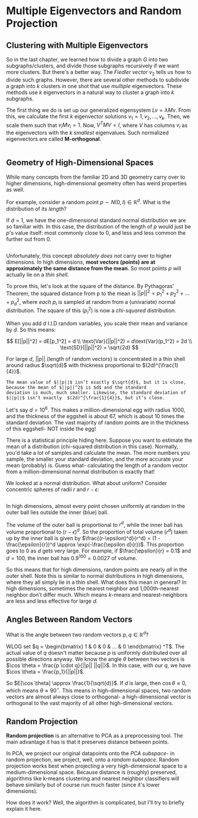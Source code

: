 Multiple Eigenvectors and Random Projection
=======================================================

## Clustering with Multiple Eigenvectors

So in the last chapter, we learned how to divide a graph $G$ into two subgraphs/clusters, and divide those subgraphs recursively if we want more clusters. But there's a better way. The _Fiedler vector_ $v_2$ tells us how to divide such graphs. However, there are several other methods to subdivide a graph into $k$ clusters in one shot that use _multiple_ eigenvectors. These methods use $k$ eigenvectors in a natural way to cluster a graph into $k$ subgraphs.

The first thing we do is set up our generalized eigensystem $Lv = \lambda Mv$. From this, we calculate the first $k$ eigenvector solutions $v_1 = 1, v_2,...,v_k$. Then, we scale them such that $v_iMv_i = 1$. Now, $V^TMV = I$, where $V$ has columns $v_i$ as the eigenvectors with the $k$ _smallest_ eigenvalues. Such normalized eigenvectors are called __M-orthogonal__. 

```{image} pictures/matrixV.png
```

<!-- TODO: Finish this section. -->

## Geometry of High-Dimensional Spaces

While many concepts from the familiar 2D and 3D geometry carry over to higher dimensions, high-dimensional geometry often has weird properties as well. 

For example, consider a random point $p \sim N(0, I) \in \mathbb{R}^d$. What is the distribution of its _length_?

If $d=1$, we have the one-dimensional standard normal distribution we are so familiar with. In this case, the distribution of the length of $p$ would just be $p$'s value itself: most commonly close to 0, and less and less common the further out from 0. 

```{image} pictures/normal.png
```

Unfortunately, this concept _absolutely does not_ carry over to higher dimensions. In high dimensions, __most vectors (points) are at approximately the same distance from the mean__. So most points $p$ will actually lie on a _thin shell_.  

To prove this, let's look at the square of the distance. By Pythagoras' Theorem, the squared distance from p to the mean is $||p||^2 = p_1^2 + p_2^2 + ... + p_d^2$, where _each_ $p_i$ is sampled at random from a (univariate) normal distribution. The square of this ($p_i^2$) is now a _chi-squared_ distribution.

When you add $d$ I.I.D random variables, you scale their mean and variance by $d$. So this means:

$$
E[||p||^2] = dE[p_1^2] = d \\
\text{Var}(||p||^2) = d\text{Var}(p_1^2) = 2d \\
\text{SD}(||p||^2) = \sqrt{2d}
$$  

For large $d$, $||p||$ (length of random vectors) is concentrated in a thin shell around radius $\sqrt{d}$ with thickness proportional to $(2d)^{\frac{1}{4}}$. 

```{note}
The mean value of $||p||$ isn’t exactly $\sqrt{d}$, but it is close, because the mean of $||p||^2$ is $d$ and the standard
deviation is much, much smaller. Likewise, the standard deviation of $||p||$ isn’t exactly  $(2d)^{\frac{1}{4}}$, but it’s close.
```
 
Let's say $d = 10^6$. This makes a million-dimensional egg with radius 1000, and the thickness of the eggshell is about 67, which is about 10 times the standard deviation. The vast majority of random points are in the thickness of this eggshell- NOT inside the egg!

There is a statistical principle hiding here. Suppose you want to estimate the mean of a distribution (chi-squared distribution in this case). Normally, you'd take a lot of samples and calculate the mean. The more numbers you sample, the smaller your standard deviation, and the more accurate your mean (probably) is. Guess what- calculating the length of a random vector from a million-dimensional normal distribution is exactly that!

We looked at a normal distribution. What about uniform? Consider concentric spheres of radii $r$ and $r-\epsilon$:

```{image} pictures/concentric.png
```

In high dimensions, almost every point chosen uniformly at random in the outer ball lies outside the inner (blue) ball. 

The volume of the outer ball is proportional to $r^d$, while the inner ball has volume proportional to $(r-\epsilon)^d$. So the proportion of total volume ($r^d$) taken up by the inner ball is given by $\frac{(r-\epsilon)^d}{r^d} = (1 - \frac{\epsilon}{r})^d \approx \exp(-\frac{\epsilon d}{r})$. This proportion goes to 0 as $d$ gets very large. For example, if $\frac{\epsilon}{r} = 0.1$ and $d = 100$, the inner ball has $0.9^{100} = 0.0027%$ of volume.

So this means that for high dimensions, random points are nearly _all_ in the outer shell. Note this is similar to normal distributions in high dimensions, where they all simply lie in a thin shell. What does this mean in general? In high dimensions, sometimes the nearest neighbor and 1,000th-nearest neighbor don’t differ much. Which means $k$-means and nearest-neighbors are less and less effective for large $d$. 

## Angles Between Random Vectors

What is the angle between two random vectors $p, q \in \mathbb{R}^d$? 

WLOG set $q = \begin{bmatrix} 1 & 0 & 0 & ... & 0 \end{bmatrix} ^T$. The actual value of $q$ doesn't matter because $p$ is uniformly distributed over all possible directions anyway. We know the angle $\theta$ between two vectors is $\cos \theta = \frac{p \cdot q}{||p|| ||q||}$. In this case, with our $q$, we have $\cos \theta = \frac{p_1}{||p||}$. 

So $E[\cos \theta] \approx \frac{1}{\sqrt{d}}$. If $d$ is large, then $\cos \theta \approx 0$, which means $\theta \approx 90^{\circ}$. This means in high-dimensional spaces, two random vectors are almost always close to orthogonal- a high-dimensional vector is orthogonal to the vast majority of all other high-dimensional vectors.

## Random Projection

__Random projection__ is an alternative to PCA as a preprocessing tool. The main advantage it has is that it preserves distance between points.

In PCA, we project our original datapoints onto the _PCA subspace_- in random projection, we project, well, onto a _random subspace_. Random projection works best when projecting a very high-dimensional space to a medium-dimensional space. Because distance is (roughly) preserved, algorithms like k-means clustering and nearest neighbor classifiers will behave similarly but of course run much faster (since it's lower dimensions).

How does it work? Well, the algorithm is complicated, but I'll try to briefly explain it here.

<!-- TODO: Explain random projection. -->
